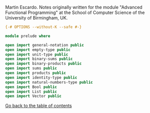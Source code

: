 
Martin Escardo.
Notes originally written for the module "Advanced Functional Programming"
at the School of Computer Science of the University of Birmingham, UK.


```agda
{-# OPTIONS --without-K --safe #-}

module prelude where

open import general-notation public
open import empty-type public
open import unit-type public
open import binary-sums public
open import binary-products public
open import sums public
open import products public
open import identity-type public
open import natural-numbers-type public
open import Bool public
open import List public
open import Vector public
```

[Go back to the table of contents](../README.md)
